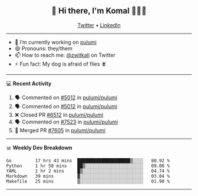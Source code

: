 <h2 align="center"> 👋 Hi there, I'm Komal 🧑🏾‍💻 </h2>
<p align="center">
    <a href="https://twitter.com/zwitkali">Twitter</a> •
    <a href="https://www.linkedin.com/in/komal-ali/">LinkedIn</a>
</p>

--------

- 🔭 I’m currently working on [pulumi](https://github.com/pulumi/pulumi)
- 😄 Pronouns: they/them
- 📫 How to reach me: [@zwitkali](https://twitter.com/zwitkali) on Twitter
- ⚡ Fun fact: My dog is afraid of flies 🪰

--------
💻 **Recent Activity**

<!--START_SECTION:activity-->
1. 🗣 Commented on [#5012](https://github.com/pulumi/pulumi/issues/5012) in [pulumi/pulumi](https://github.com/pulumi/pulumi)
2. 🗣 Commented on [#5012](https://github.com/pulumi/pulumi/issues/5012) in [pulumi/pulumi](https://github.com/pulumi/pulumi)
3. ❌ Closed PR [#6512](https://github.com/pulumi/pulumi/pull/6512) in [pulumi/pulumi](https://github.com/pulumi/pulumi)
4. 🗣 Commented on [#7523](https://github.com/pulumi/pulumi/issues/7523) in [pulumi/pulumi](https://github.com/pulumi/pulumi)
5. 🎉 Merged PR [#7605](https://github.com/pulumi/pulumi/pull/7605) in [pulumi/pulumi](https://github.com/pulumi/pulumi)
<!--END_SECTION:activity-->

--------

📊 **Weekly Dev Breakdown**
<!--START_SECTION:waka-->
```text
Go         17 hrs 43 mins  ████████████████████▒░░░░   80.92 % 
Python     1 hr 58 mins    ██▒░░░░░░░░░░░░░░░░░░░░░░   09.00 % 
YAML       1 hr 2 mins     █▒░░░░░░░░░░░░░░░░░░░░░░░   04.74 % 
Markdown   39 mins         ▓░░░░░░░░░░░░░░░░░░░░░░░░   03.04 % 
Makefile   25 mins         ▒░░░░░░░░░░░░░░░░░░░░░░░░   01.90 % 
```
<!--END_SECTION:waka-->

--------